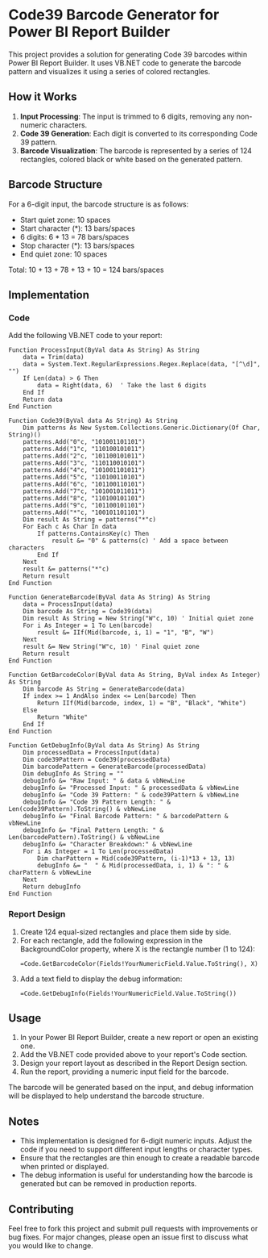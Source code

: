 # Code39 Barcode Generator for Power BI Report Builder

This project provides a solution for generating Code 39 barcodes within Power BI Report Builder. It uses VB.NET code to generate the barcode pattern and visualizes it using a series of colored rectangles.

## How it Works

1. **Input Processing**: The input is trimmed to 6 digits, removing any non-numeric characters.
2. **Code 39 Generation**: Each digit is converted to its corresponding Code 39 pattern.
3. **Barcode Visualization**: The barcode is represented by a series of 124 rectangles, colored black or white based on the generated pattern.

## Barcode Structure

For a 6-digit input, the barcode structure is as follows:

- Start quiet zone: 10 spaces
- Start character (*): 13 bars/spaces
- 6 digits: 6 * 13 = 78 bars/spaces
- Stop character (*): 13 bars/spaces
- End quiet zone: 10 spaces

Total: 10 + 13 + 78 + 13 + 10 = 124 bars/spaces

## Implementation

### Code

Add the following VB.NET code to your report:

```vb.net
Function ProcessInput(ByVal data As String) As String
    data = Trim(data)
    data = System.Text.RegularExpressions.Regex.Replace(data, "[^\d]", "")
    If Len(data) > 6 Then
        data = Right(data, 6)  ' Take the last 6 digits
    End If
    Return data
End Function

Function Code39(ByVal data As String) As String
    Dim patterns As New System.Collections.Generic.Dictionary(Of Char, String)()
    patterns.Add("0"c, "101001101101")
    patterns.Add("1"c, "110100101011")
    patterns.Add("2"c, "101100101011")
    patterns.Add("3"c, "110110010101")
    patterns.Add("4"c, "101001101011")
    patterns.Add("5"c, "110100110101")
    patterns.Add("6"c, "101100110101")
    patterns.Add("7"c, "101001011011")
    patterns.Add("8"c, "110100101101")
    patterns.Add("9"c, "101100101101")
    patterns.Add("*"c, "100101101101")
    Dim result As String = patterns("*"c)
    For Each c As Char In data
        If patterns.ContainsKey(c) Then
            result &= "0" & patterns(c) ' Add a space between characters
        End If
    Next
    result &= patterns("*"c)
    Return result
End Function

Function GenerateBarcode(ByVal data As String) As String
    data = ProcessInput(data)
    Dim barcode As String = Code39(data)
    Dim result As String = New String("W"c, 10) ' Initial quiet zone
    For i As Integer = 1 To Len(barcode)
        result &= IIf(Mid(barcode, i, 1) = "1", "B", "W")
    Next
    result &= New String("W"c, 10) ' Final quiet zone
    Return result
End Function

Function GetBarcodeColor(ByVal data As String, ByVal index As Integer) As String
    Dim barcode As String = GenerateBarcode(data)
    If index >= 1 AndAlso index <= Len(barcode) Then
        Return IIf(Mid(barcode, index, 1) = "B", "Black", "White")
    Else
        Return "White"
    End If
End Function

Function GetDebugInfo(ByVal data As String) As String
    Dim processedData = ProcessInput(data)
    Dim code39Pattern = Code39(processedData)
    Dim barcodePattern = GenerateBarcode(processedData)
    Dim debugInfo As String = ""
    debugInfo &= "Raw Input: " & data & vbNewLine
    debugInfo &= "Processed Input: " & processedData & vbNewLine
    debugInfo &= "Code 39 Pattern: " & code39Pattern & vbNewLine
    debugInfo &= "Code 39 Pattern Length: " & Len(code39Pattern).ToString() & vbNewLine
    debugInfo &= "Final Barcode Pattern: " & barcodePattern & vbNewLine
    debugInfo &= "Final Pattern Length: " & Len(barcodePattern).ToString() & vbNewLine
    debugInfo &= "Character Breakdown:" & vbNewLine
    For i As Integer = 1 To Len(processedData)
        Dim charPattern = Mid(code39Pattern, (i-1)*13 + 13, 13)
        debugInfo &= "  " & Mid(processedData, i, 1) & ": " & charPattern & vbNewLine
    Next
    Return debugInfo
End Function
```

### Report Design

1. Create 124 equal-sized rectangles and place them side by side.
2. For each rectangle, add the following expression in the BackgroundColor property, where X is the rectangle number (1 to 124):
   ```
   =Code.GetBarcodeColor(Fields!YourNumericField.Value.ToString(), X)
   ```
3. Add a text field to display the debug information:
   ```
   =Code.GetDebugInfo(Fields!YourNumericField.Value.ToString())
   ```

## Usage

1. In your Power BI Report Builder, create a new report or open an existing one.
2. Add the VB.NET code provided above to your report's Code section.
3. Design your report layout as described in the Report Design section.
4. Run the report, providing a numeric input field for the barcode.

The barcode will be generated based on the input, and debug information will be displayed to help understand the barcode structure.

## Notes

- This implementation is designed for 6-digit numeric inputs. Adjust the code if you need to support different input lengths or character types.
- Ensure that the rectangles are thin enough to create a readable barcode when printed or displayed.
- The debug information is useful for understanding how the barcode is generated but can be removed in production reports.

## Contributing

Feel free to fork this project and submit pull requests with improvements or bug fixes. For major changes, please open an issue first to discuss what you would like to change.

